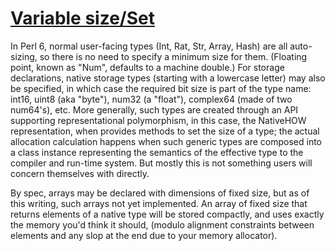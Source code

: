 [1]: https://rosettacode.org/wiki/Variable_size/Set

# [Variable size/Set][1]

In Perl 6, normal user-facing types (Int, Rat, Str, Array, Hash) are all auto-sizing, so there is no need to specify a minimum size for them. (Floating point, known as "Num", defaults to a machine double.) For storage declarations, native storage types (starting with a lowercase letter) may also be specified, in which case the required bit size is part of the type name: int16, uint8 (aka "byte"), num32 (a "float"), complex64 (made of two num64's), etc. More generally, such types are created through an API supporting representational polymorphism, in this case, the NativeHOW representation, when provides methods to set the size of a type; the actual allocation calculation happens when such generic types are composed into a class instance representing the semantics of the effective type to the compiler and run-time system. But mostly this is not something users will concern themselves with directly.



By spec, arrays may be declared with dimensions of fixed size, but as of this writing, such arrays not yet implemented. An array of fixed size that returns elements of a native type will be stored compactly, and uses exactly the memory you'd think it should, (modulo alignment constraints between elements and any slop at the end due to your memory allocator).